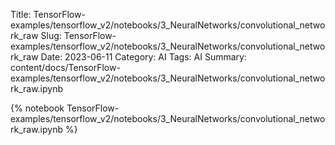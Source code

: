 Title: TensorFlow-examples/tensorflow_v2/notebooks/3_NeuralNetworks/convolutional_network_raw
Slug: TensorFlow-examples/tensorflow_v2/notebooks/3_NeuralNetworks/convolutional_network_raw
Date: 2023-06-11
Category: AI
Tags: AI
Summary: content/docs/TensorFlow-examples/tensorflow_v2/notebooks/3_NeuralNetworks/convolutional_network_raw.ipynb

{% notebook TensorFlow-examples/tensorflow_v2/notebooks/3_NeuralNetworks/convolutional_network_raw.ipynb %}